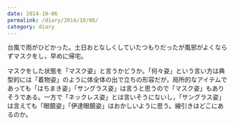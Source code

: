 ```yaml
---
date: 2014-10-06
permalink: /diary/2014/10/06/
category: diary
---
```


台風で雨がひどかった。土日おとなしくしていたつもりだったが風邪がよくならずマスクをし，早めに帰宅。

マスクをした状態を「マスク姿」と言うかどうか。「何々姿」という言い方は典型的には「着物姿」のように体全体の出で立ちの形容だが，局所的なアイテムであっても「はちまき姿」「サングラス姿」は言うと思うので「マスク姿」もありそうである。一方で「ネックレス姿」とは言いそうにないし，「サングラス姿」は言えても「眼鏡姿」「伊達眼鏡姿」はおかしいように思う。線引きはどこにあるのか。